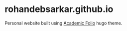 # rohandebsarkar.github.io
Personal website built using [Academic Folio](https://github.com/rohandebsarkar/academic-folio) hugo theme.
